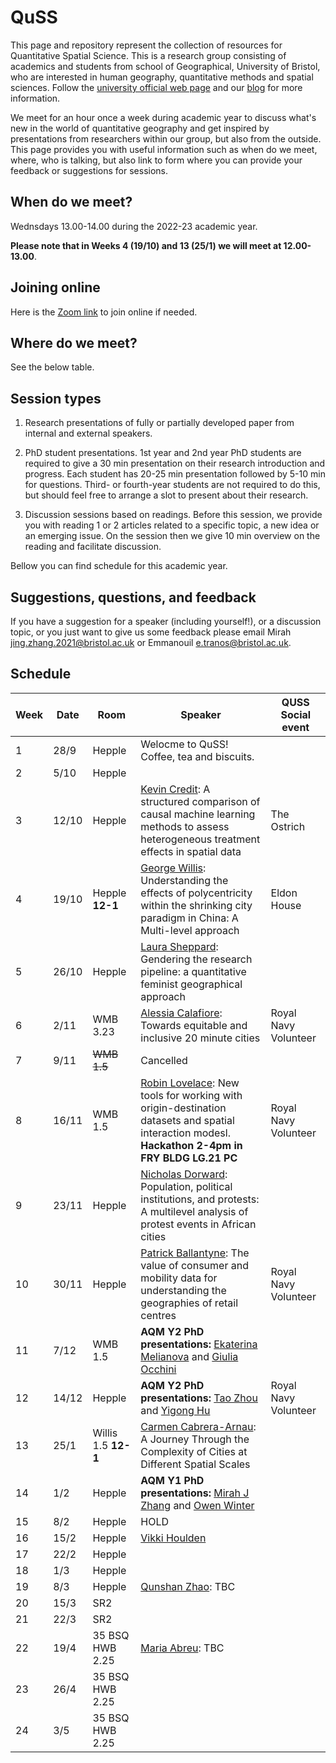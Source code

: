# QuSS

This page and repository represent the collection of resources for Quantitative Spatial Science. This is a research group consisting of academics and students from school of Geographical, University of Bristol, who are interested in human geography, quantitative methods and spatial sciences. Follow the [university official web page](http://www.bristol.ac.uk/geography/research/quantitative-spatial-science/) and our [blog](https://quss.blogs.bristol.ac.uk/) for more information.

We meet for an hour once a week during academic year to discuss what's new in the world of quantitative geography and get inspired by presentations from researchers within our group, but also from the outside. This page provides you with useful information such as when do we meet, where, who is talking, but also link to form where you can provide your feedback or suggestions for sessions.

## When do we meet?

Wednsdays 13.00-14.00 during the 2022-23 academic year.

**Please note that in Weeks 4 (19/10) and 13 (25/1) we will meet at 12.00-13.00**.

## Joining online

Here is the [Zoom link](https://bristol-ac-uk.zoom.us/j/98103670328?pwd=VllwYTh5WGZ2S0Y2U2l2MHNGd1BBdz09) to join online if needed.

## Where do we meet?

See the below table.

## Session types

1.  Research presentations of fully or partially developed paper from internal and external speakers.

2.  PhD student presentations. 1st year and 2nd year PhD students are required to give a 30 min presentation on their research introduction and progress. Each student has 20-25 min presentation followed by 5-10 min for questions. Third- or fourth-year students are not required to do this, but should feel free to arrange a slot to present about their research.

3.  Discussion sessions based on readings. Before this session, we provide you with reading 1 or 2 articles related to a specific topic, a new idea or an emerging issue. On the session then we give 10 min overview on the reading and facilitate discussion.

Bellow you can find schedule for this academic year.

## Suggestions, questions, and feedback

If you have a suggestion for a speaker (including yourself!), or a discussion topic, or you just want to give us some feedback please email Mirah [jing.zhang.2021@bristol.ac.uk](mailto:jing.zhang.2021@bristol.ac.uk) or Emmanouil [e.tranos@bristol.ac.uk](mailto:e.tranos@bristol.ac.uk).

## Schedule

| Week | Date  | Room             | Speaker | QUSS Social event |
|------|-------|------------------|---------|-------------------|
| 1    | 28/9  | Hepple           | Welocme to QuSS! Coffee, tea and biscuits. |                   |
| 2    | 5/10  | Hepple           |  |                   |
| 3    | 12/10 | Hepple           | [Kevin Credit](https://www.maynoothuniversity.ie/faculty-social-sciences/our-people/kevin-credit): A structured comparison of causal machine learning methods to assess heterogeneous treatment effects in spatial data        | The Ostrich          |
| 4    | 19/10 | Hepple **12-1**  | [George Willis](https://www.researchgate.net/profile/George-Willis-3): Understanding the effects of polycentricity within the shrinking city paradigm in China: A Multi-level approach  |  Eldon House                 |
| 5    | 26/10 | Hepple           | [Laura Sheppard](https://twitter.com/laurahsheppard): Gendering the research pipeline: a quantitative feminist geographical approach |                   |
| 6    | 2/11  | WMB 3.23         | [Alessia Calafiore](https://aelissa.github.io/): Towards equitable and inclusive 20 minute cities|   Royal Navy Volunteer        |
| 7    | 9/11  | ~~WMB 1.5~~          | Cancelled    |                   |
| 8    | 16/11 | WMB 1.5          | [Robin Lovelace](https://www.robinlovelace.net/): New tools for working with origin-destination datasets and spatial interaction modesl. **Hackathon 2-4pm in FRY BLDG LG.21 PC** |   Royal Navy Volunteer      |
| 9    | 23/11 | Hepple           | [Nicholas Dorward](https://research-information.bris.ac.uk/en/persons/nicholas-m-dorward): Population, political institutions, and protests: A multilevel analysis of protest events in African cities|                   |
| 10   | 30/11 | Hepple           | [Patrick Ballantyne](https://twitter.com/pj_ballantyne?lang=en): The value of consumer and mobility data for understanding the geographies of retail centres |     Royal Navy Volunteer          |
| 11   | 7/12  | WMB 1.5          |**AQM Y2 PhD presentations:** [Ekaterina Melianova](https://research-information.bris.ac.uk/en/persons/ekaterina-melianova) and [Giulia Occhini](https://research-information.bris.ac.uk/en/persons/giulia-occhini)       |                   |
| 12   | 14/12 | Hepple           |**AQM Y2 PhD presentations:** [Tao Zhou](https://research-information.bris.ac.uk/en/persons/tao-zhou) and [Yigong Hu](https://github.com/HPDell) |   Royal Navy Volunteer  |
| 13   | 25/1  | Willis 1.5 **12-1**     | [Carmen Cabrera-Arnau](https://www.liverpool.ac.uk/environmental-sciences/staff/carmen-cabrera-arnau/): A Journey Through the Complexity of Cities at Different Spatial Scales        |                   |
| 14   | 1/2   | Hepple           |  **AQM Y1 PhD presentations:** [Mirah J Zhang](https://mobile.twitter.com/MirahJZ) and [Owen Winter](https://owenwinter.co.uk/)       |                   |
| 15   | 8/2   | Hepple           |  HOLD       |                   |
| 16   | 15/2  | Hepple           | [Vikki Houlden](https://environment.leeds.ac.uk/geography/staff/9618/dr-vikki-houlden)        |                   |
| 17   | 22/2  | Hepple           |         |                   |
| 18   | 1/3   | Hepple           |         |                   |
| 19   | 8/3   | Hepple           | [Qunshan Zhao](https://www.gla.ac.uk/schools/socialpolitical/staff/qunshanzhao/): TBC        |                   |
| 20   | 15/3  | SR2              |         |                   |
| 21   | 22/3  | SR2              |         |                   |
| 22   | 19/4  | 35 BSQ HWB 2.25  | [Maria Abreu](https://www.landecon.cam.ac.uk/directory/dr-maria-abreu): TBC |                   |
| 23   | 26/4  | 35 BSQ HWB 2.25  |         |                   |
| 24   | 3/5   | 35 BSQ HWB 2.25  |         |                   |
